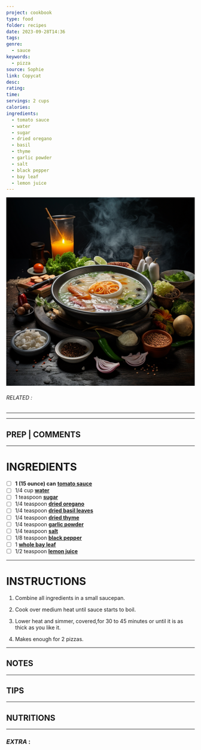 ```yaml
---
project: cookbook
type: food
folder: recipes
date: 2023-09-28T14:36
tags: 
genre:
  - sauce
keywords:
  - pizza
source: Sophie
link: Copycat
desc: 
rating: 
time: 
servings: 2 cups
calories: 
ingredients:
  - tomato sauce
  - water
  - sugar
  - dried oregano
  - basil
  - thyme
  - garlic powder
  - salt
  - black pepper
  - bay leaf
  - lemon juice
---
```


![IMAGE](_default.png)

###### *RELATED* : 
---


---
## PREP | COMMENTS



---
# INGREDIENTS

- [ ] **1 (15 ounce) can** **[tomato sauce](http://www.recipezaar.com/library/tomato-sauce-153)** 
- [ ] 1/4 cup **[water](http://www.recipezaar.com/library/water-459)**
- [ ] 1 teaspoon **[sugar](http://www.recipezaar.com/library/sugar-139)**
- [ ] 1/4 teaspoon **[dried oregano](http://www.recipezaar.com/library/oregano-334)**
- [ ] 1/4 teaspoon **[dried basil leaves](http://www.recipezaar.com/library/basil-317)**
- [ ] 1/4 teaspoon **[dried thyme](http://www.recipezaar.com/library/thyme-348)**
- [ ] 1/4 teaspoon **[garlic powder](http://www.recipezaar.com/library/garlic-powder-501)**
- [ ] 1/4 teaspoon **[salt](http://www.recipezaar.com/library/salt-359)**
- [ ] 1/8 teaspoon **[black pepper](http://www.recipezaar.com/library/pepper-337)**
- [ ] 1 **[whole bay leaf](http://www.recipezaar.com/library/bay-leaf-163)**
- [ ] 1/2 teaspoon **[lemon juice](http://www.recipezaar.com/library/lemon-juice-55)**

---
# INSTRUCTIONS

1. Combine all ingredients in a small saucepan.
    
2. Cook over medium heat until sauce starts to boil.
    
3. Lower heat and simmer, covered,for 30 to 45 minutes or until it is as thick as you like it.
    
4. Makes enough for 2 pizzas.

---
## NOTES



---
## TIPS



---
## NUTRITIONS



---
### *EXTRA* :



